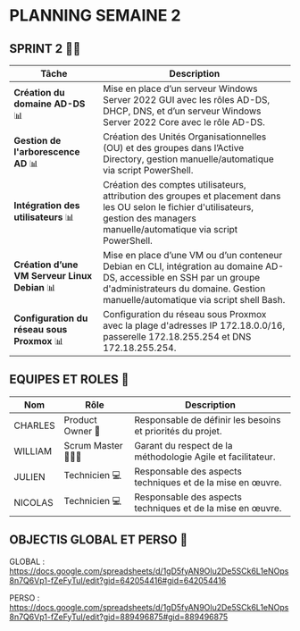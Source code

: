 # PLANNING SEMAINE 2

## SPRINT 2 🏃‍♂️

| **Tâche**                              | **Description**                                                                                                           |
|----------------------------------------|---------------------------------------------------------------------------------------------------------------------------|
| **Création du domaine AD-DS** 📊        | Mise en place d’un serveur Windows Server 2022 GUI avec les rôles AD-DS, DHCP, DNS, et d’un serveur Windows Server 2022 Core avec le rôle AD-DS. |
| **Gestion de l'arborescence AD** 📊     | Création des Unités Organisationnelles (OU) et des groupes dans l’Active Directory, gestion manuelle/automatique via script PowerShell. |
| **Intégration des utilisateurs** 📊    | Création des comptes utilisateurs, attribution des groupes et placement dans les OU selon le fichier d'utilisateurs, gestion des managers manuelle/automatique via script PowerShell. |
| **Création d’une VM Serveur Linux Debian** 📊 | Mise en place d’une VM ou d’un conteneur Debian en CLI, intégration au domaine AD-DS, accessible en SSH par un groupe d'administrateurs du domaine. Gestion manuelle/automatique via script shell Bash. |
| **Configuration du réseau sous Proxmox** 📊 | Configuration du réseau sous Proxmox avec la plage d'adresses IP 172.18.0.0/16, passerelle 172.18.255.254 et DNS 172.18.255.254. |


## EQUIPES ET ROLES 🏢

| **Nom**          | **Rôle**          | **Description**                                     |
|-------------------|-------------------|-----------------------------------------------------|
| CHARLES | Product Owner 🎯  | Responsable de définir les besoins et priorités du projet. |
| WILLIAM | Scrum Master 🧑‍🤝‍🧑    | Garant du respect de la méthodologie Agile et facilitateur.|
| JULIEN | Technicien  💻    | Responsable des aspects techniques et de la mise en œuvre. |
| NICOLAS | Technicien 💻     | Responsable des aspects techniques et de la mise en œuvre. |


## OBJECTIS GLOBAL ET PERSO 🥇

GLOBAL :
https://docs.google.com/spreadsheets/d/1gD5fyAN9Olu2De5SCk6L1eNOps8n7Q6Vp1-fZeFyTuI/edit?gid=642054416#gid=642054416

PERSO :
https://docs.google.com/spreadsheets/d/1gD5fyAN9Olu2De5SCk6L1eNOps8n7Q6Vp1-fZeFyTuI/edit?gid=889496875#gid=889496875
